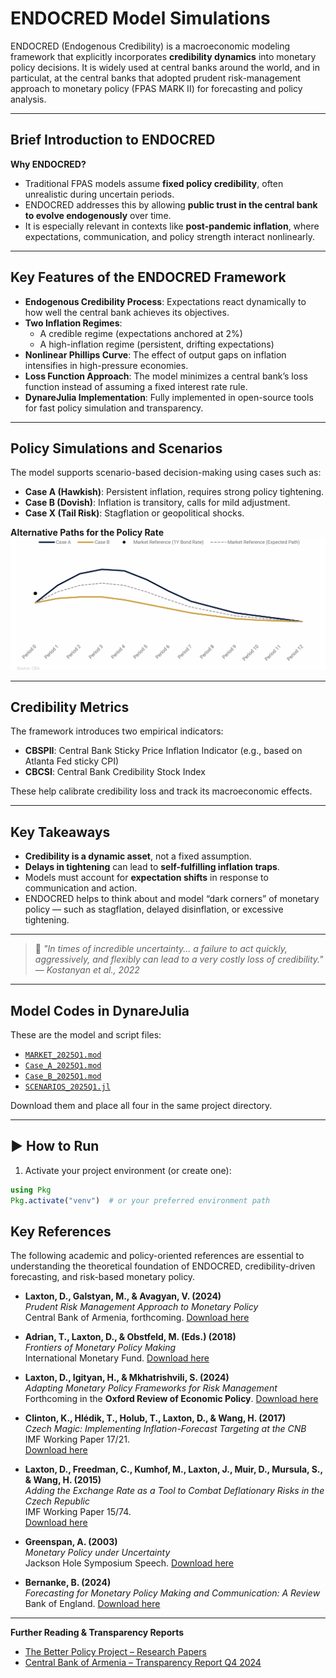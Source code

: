 # ENDOCRED Model Simulations

ENDOCRED (Endogenous Credibility) is a macroeconomic modeling framework that explicitly incorporates **credibility dynamics** into monetary policy decisions. It is widely used at central banks around the world, and in particulat, at the central banks that adopted prudent risk-management approach to monetary policy (FPAS MARK II) for forecasting and policy analysis.

---

## Brief Introduction to ENDOCRED

**Why ENDOCRED?**

- Traditional FPAS models assume **fixed policy credibility**, often unrealistic during uncertain periods.
- ENDOCRED addresses this by allowing **public trust in the central bank to evolve endogenously** over time.
- It is especially relevant in contexts like **post-pandemic inflation**, where expectations, communication, and policy strength interact nonlinearly.

---

## Key Features of the ENDOCRED Framework

- **Endogenous Credibility Process**: Expectations react dynamically to how well the central bank achieves its objectives.
- **Two Inflation Regimes**:
  - A credible regime (expectations anchored at 2%)
  - A high-inflation regime (persistent, drifting expectations)
- **Nonlinear Phillips Curve**: The effect of output gaps on inflation intensifies in high-pressure economies.
- **Loss Function Approach**: The model minimizes a central bank’s loss function instead of assuming a fixed interest rate rule.
- **DynareJulia Implementation**: Fully implemented in open-source tools for fast policy simulation and transparency.

---

## Policy Simulations and Scenarios

The model supports scenario-based decision-making using cases such as:

- **Case A (Hawkish)**: Persistent inflation, requires strong policy tightening.
- **Case B (Dovish)**: Inflation is transitory, calls for mild adjustment.
- **Case X (Tail Risk)**: Stagflation or geopolitical shocks.

**Alternative Paths for the Policy Rate**
![Scenario Simulation Output](images/scenarios.png)


---

## Credibility Metrics

The framework introduces two empirical indicators:

- **CBSPII**: Central Bank Sticky Price Inflation Indicator (e.g., based on Atlanta Fed sticky CPI)
- **CBCSI**: Central Bank Credibility Stock Index

These help calibrate credibility loss and track its macroeconomic effects.

---

## Key Takeaways

- **Credibility is a dynamic asset**, not a fixed assumption.
- **Delays in tightening** can lead to **self-fulfilling inflation traps**.
- Models must account for **expectation shifts** in response to communication and action.
- ENDOCRED helps to think about and model “dark corners” of monetary policy — such as stagflation, delayed disinflation, or excessive tightening.

---

> 📖 _"In times of incredible uncertainty... a failure to act quickly, aggressively, and flexibly can lead to a very costly loss of credibility."_  
> — _Kostanyan et al., 2022_

---


## Model Codes in DynareJulia

These are the model and script files:

- [`MARKET_2025Q1.mod`](models/MARKET_2025Q1.mod)
- [`Case_A_2025Q1.mod`](models/Case_A_2025Q1.mod)
- [`Case_B_2025Q1.mod`](models/Case_B_2025Q1.mod)
- [`SCENARIOS_2025Q1.jl`](models/SCENARIOS_2025Q1.jl)

Download them and place all four in the same project directory.

---

## ▶️ How to Run

1. Activate your project environment (or create one):

```julia
using Pkg
Pkg.activate("venv")  # or your preferred environment path
```


## Key References

The following academic and policy-oriented references are essential to understanding the theoretical foundation of ENDOCRED, credibility-driven forecasting, and risk-based monetary policy.

- **Laxton, D., Galstyan, M., & Avagyan, V. (2024)**  
  *Prudent Risk Management Approach to Monetary Policy*  
  Central Bank of Armenia, forthcoming.
  [Download here](https://www.thebetterpolicyproject.org/_files/ugd/bf672a_44316592afd24e26add8648beeb507a2.pdf)

- **Adrian, T., Laxton, D., & Obstfeld, M. (Eds.) (2018)**  
  *Frontiers of Monetary Policy Making*  
  International Monetary Fund.
  [Download here](https://www.thebetterpolicyproject.org/_files/ugd/bf672a_8de64ff0b60b4b5b84ce827b82627fe8.pdf)

- **Laxton, D., Igityan, H., & Mkhatrishvili, S. (2024)**  
  *Adapting Monetary Policy Frameworks for Risk Management*  
  Forthcoming in the **Oxford Review of Economic Policy**.
  [Download here](https://www.thebetterpolicyproject.org/_files/ugd/bf672a_de842ff248ea4351b5c31b172e3fca22.pdf)

- **Clinton, K., Hlédik, T., Holub, T., Laxton, D., & Wang, H. (2017)**  
  *Czech Magic: Implementing Inflation-Forecast Targeting at the CNB*  
  IMF Working Paper 17/21.  
  [Download here](https://www.imf.org/en/Publications/WP/Issues/2017/01/20/Czech-Magic-Implementing-Inflation-Forecast-Targeting-at-the-CNB-44604)

- **Laxton, D., Freedman, C., Kumhof, M., Laxton, J., Muir, D., Mursula, S., & Wang, H. (2015)**  
  *Adding the Exchange Rate as a Tool to Combat Deflationary Risks in the Czech Republic*  
  IMF Working Paper 15/74.  
  [Download here](https://www.imf.org/en/Publications/WP/Issues/2016/12/31/Adding-the-Exchange-Rate-as-a-Tool-to-Combat-Deflationary-Risks-in-the-Czech-Republic-42771)

- **Greenspan, A. (2003)**  
  *Monetary Policy under Uncertainty*  
  Jackson Hole Symposium Speech.
  [Download here](https://www.federalreserve.gov/boarddocs/speeches/2003/20030829/default.htm)

- **Bernanke, B. (2024)**  
  *Forecasting for Monetary Policy Making and Communication: A Review*  
  Bank of England.
  [Download here](https://www.bankofengland.co.uk/independent-evaluation-office/forecasting-for-monetary-policy-making-and-communication-at-the-bank-of-england-a-review)

---

**Further Reading & Transparency Reports**  
- [The Better Policy Project – Research Papers](https://www.thebetterpolicyproject.org/research-papers)  
- [Central Bank of Armenia – Transparency Report Q4 2024](https://www.cba.am/EN/pmessagesannouncements/Transparency_Report_Q42024_Eng.pdf)
